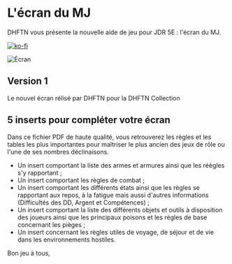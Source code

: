 # L'écran du MJ
DHFTN vous présente la nouvelle aide de jeu pour JDR 5E : l'écran du MJ. 

[![ko-fi](https://ko-fi.com/img/githubbutton_sm.svg)](https://ko-fi.com/X8X047X1L)

![Écran](https://www.black-book-editions.fr/contenu/users/78375/image/Objets.png)
## Version 1
Le nouvel écran rélisé par DHFTN pour la DHFTN Collection

## 5 inserts pour compléter votre écran
Dans ce fichier PDF de haute qualité, vous retrouverez les règles et les tables les plus importantes pour maîtriser le plus ancien des jeux de rôle ou l'une de ses nombres déclinaisons.
- Un insert comportant la liste des armes et armures ainsi que les réègles s'y rapportant ;
- Un insert comportant les règles de combat ;
- Un insert comportant les différents états ainsi que les règles se rapportant aux repos, à la fatigue mais aussi d'autres informations (Difficultés des DD, Argent et Compétences) ;
- Un insert comportant la liste des différents objets et outils à disposition des joueurs ainsi que les principaux poisons et les règles de base concernant les pièges ;
- Un insert concernant les règles utiles de voyage, de séjour et de vie dans les environnements hostiles.

Bon jeu à tous,
